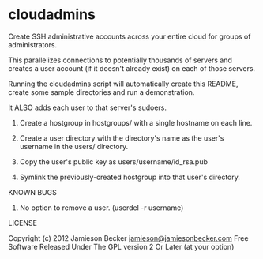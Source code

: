 cloudadmins
===========

Create SSH administrative accounts across your entire cloud for groups of
administrators.

This parallelizes connections to potentially thousands of servers
and creates a user account (if it doesn't already exist) on each
of those servers.

Running the cloudadmins script will automatically create this README,
create some sample directories and run a demonstration.

It ALSO adds each user to that server's sudoers.


1.  Create a hostgroup in hostgroups/ with a single hostname on each line.


2.  Create a user directory with the directory's name
    as the user's username in the users/ directory.


3.  Copy the user's public key as users/username/id_rsa.pub


4.  Symlink the previously-created hostgroup into that user's directory.


KNOWN BUGS


1. No option to remove a user. (userdel -r username)


LICENSE

Copyright (c) 2012 Jamieson Becker <jamieson@jamiesonbecker.com>
Free Software Released Under The GPL version 2 Or Later (at your option)


